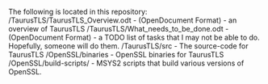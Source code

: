 The following is located in this repository:
/TaurusTLS/TaurusTLS_Overview.odt - (OpenDocument Format) - an overview of TaurusTLS
/TaurusTLS/What_needs_to_be_done.odt - (OpenDocument Format) - a TODO list of tasks that I may not be able to do.  Hopefully, someone will do them.
/TaurusTLS/src - The source-code for TaurusTLS
/OpenSSL/binaries - OpenSSL binaries for TaurusTLS
/OpenSSL/build-scripts/ - MSYS2 scripts that build various versions of OpenSSL.
